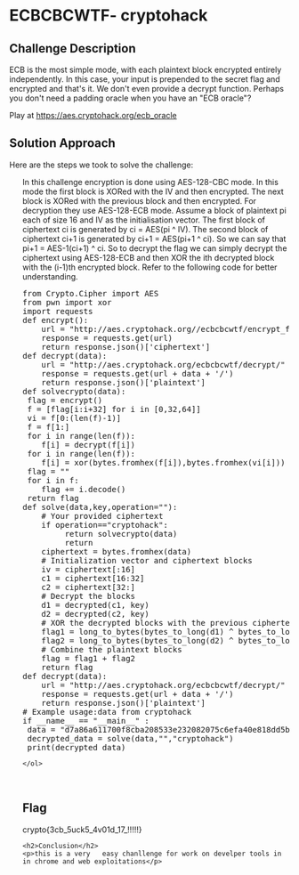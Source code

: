 <title>ECBCBCWTF- cryptohack</title>

<!DOCTYPE html>
<html>
<body>
    <h1>ECBCBCWTF- cryptohack</h1>
    <h2>Challenge Description</h2>
    <p> ECB is the most simple mode, with each plaintext block encrypted entirely independently. In this case, your input is prepended to the secret flag and encrypted and that's it. We don't even provide a decrypt function. Perhaps you don't need a padding oracle when you have an "ECB oracle"?

Play at <a href="https://aes.cryptohack.org/ecb_oracle">https://aes.cryptohack.org/ecb_oracle</a>
</p>
    <h2>Solution Approach</h2>
    <p>Here are the steps we took to solve the challenge:</p>
    <ol>
In this challenge encryption is done using AES-128-CBC mode. In this mode the first block is XORed with the IV and then encrypted. The next block is XORed with the previous block and then encrypted. For decryption they use AES-128-ECB mode.
Assume a block of plaintext pi each of size 16 and IV as the initialisation vector. The first block of ciphertext ci is generated by ci = AES(pi ^ IV). The second block of ciphertext ci+1 is generated by ci+1 = AES(pi+1 ^ ci). So we can say that pi+1 = AES-1(ci+1) ^ ci. So to decrypt the flag we can simply decrypt the ciphertext using AES-128-ECB and then XOR the ith decrypted block with the (i-1)th encrypted block. Refer to the following code for better understanding.
<pre>
from Crypto.Cipher import AES
from pwn import xor
import requests
def encrypt():
    url = "http://aes.cryptohack.org//ecbcbcwtf/encrypt_flag/"
    response = requests.get(url)
    return response.json()['ciphertext']
def decrypt(data):
    url = "http://aes.cryptohack.org/ecbcbcwtf/decrypt/"
    response = requests.get(url + data + '/')
    return response.json()['plaintext']
def solvecrypto(data):
 flag = encrypt()
 f = [flag[i:i+32] for i in [0,32,64]]
 vi = f[0:(len(f)-1)]
 f = f[1:]
 for i in range(len(f)):
    f[i] = decrypt(f[i])
 for i in range(len(f)):
    f[i] = xor(bytes.fromhex(f[i]),bytes.fromhex(vi[i]))
 flag = ""
 for i in f:
    flag += i.decode()
 return flag 
def solve(data,key,operation=""):
    # Your provided ciphertext
    if operation=="cryptohack":
         return solvecrypto(data)
         return
    ciphertext = bytes.fromhex(data)
    # Initialization vector and ciphertext blocks
    iv = ciphertext[:16]
    c1 = ciphertext[16:32]
    c2 = ciphertext[32:]
    # Decrypt the blocks
    d1 = decrypted(c1, key)
    d2 = decrypted(c2, key)
    # XOR the decrypted blocks with the previous ciphertext block to get the plaintext
    flag1 = long_to_bytes(bytes_to_long(d1) ^ bytes_to_long(iv))
    flag2 = long_to_bytes(bytes_to_long(d2) ^ bytes_to_long(c1))
    # Combine the plaintext blocks
    flag = flag1 + flag2
    return flag
def decrypt(data):
    url = "http://aes.cryptohack.org/ecbcbcwtf/decrypt/"
    response = requests.get(url + data + '/')
    return response.json()['plaintext']
# Example usage:data from cryptohack
if __name__ == "__main__" :
 data = "d7a86a611700f8cba208533e232082075c6efa40e818dd5b2366982ee2f61c722b2ad5032e96c2e163436e220a03eee9"
 decrypted_data = solve(data,"","cryptohack")
 print(decrypted_data)
</pre>        
       
    
    </ol>
<br>
    <h2>Flag</h2>
    <p class="flag">crypto{3cb_5uck5_4v01d_17_!!!!!}

</p>

    <h2>Conclusion</h2>
    <p>this is a very   easy chanllenge for work on develper tools in in chrome and web exploitations</p>
</body>
</html>


